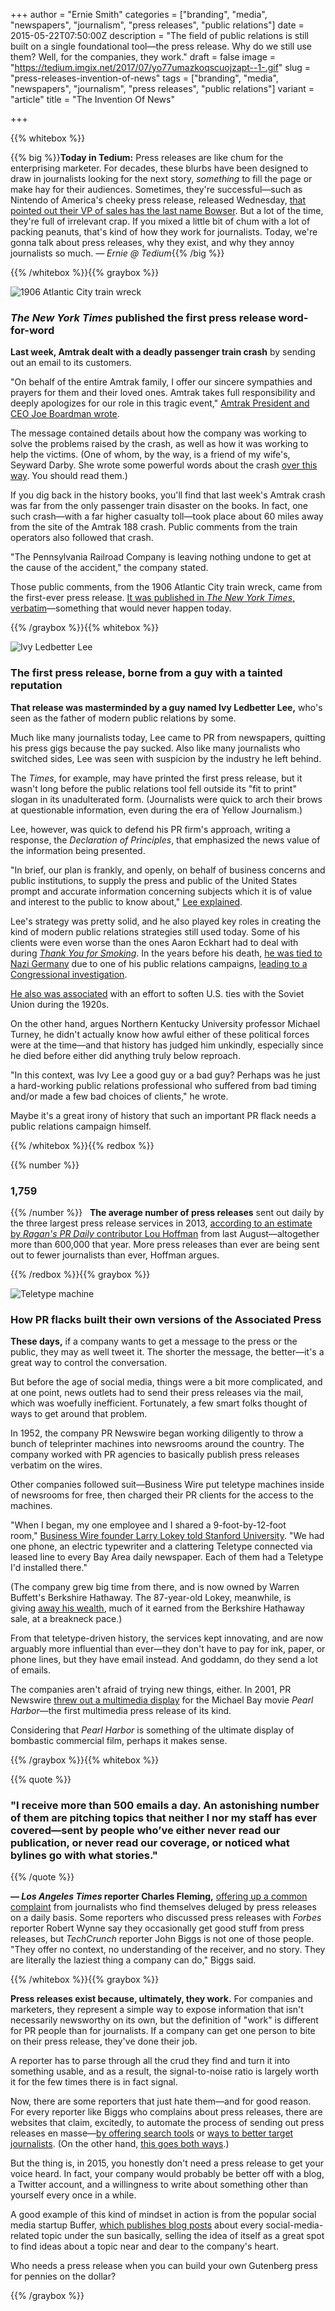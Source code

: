 +++
author = "Ernie Smith"
categories = ["branding", "media", "newspapers", "journalism", "press releases", "public relations"]
date = 2015-05-22T07:50:00Z
description = "The field of public relations is still built on a single foundational tool—the press release. Why do we still use them? Well, for the companies, they work."
draft = false
image = "https://tedium.imgix.net/2017/07/yo77umazkoqscuojzapt--1-.gif"
slug = "press-releases-invention-of-news"
tags = ["branding", "media", "newspapers", "journalism", "press releases", "public relations"]
variant = "article"
title = "The Invention Of News"

+++

{{% whitebox %}}

{{% big %}}**Today in Tedium:** Press releases are like chum for the enterprising marketer. For decades, these blurbs have been designed to draw in journalists looking for the next story, _something_ to fill the page or make hay for their audiences. Sometimes, they're successful—such as Nintendo of America's cheeky press release, released Wednesday, [that pointed out their VP of sales has the last name Bowser](http://www.businesswire.com/news/home/20150520005475/en/Nintendo-America-Hires-Bowser-VP-Sales). But a lot of the time, they're full of irrelevant crap. If you mixed a little bit of chum with a lot of packing peanuts, that's kind of how they work for journalists. Today, we're gonna talk about press releases, why they exist, and why they annoy journalists so much. _— Ernie @ Tedium_{{% /big %}}

{{% /whitebox %}}{{% graybox %}}

![1906 Atlantic City train wreck](http://res.cloudinary.com/tedium/image/upload/v1437850139/eeixwa1k5hoggpcaqin6.jpg)

### _The New York Times_ published the first press release word-for-word

**Last week, Amtrak dealt with a deadly passenger train crash** by sending out an email to its customers.

"On behalf of the entire Amtrak family, I offer our sincere sympathies and prayers for them and their loved ones. Amtrak takes full responsibility and deeply apologizes for our role in this tragic event," [Amtrak President and CEO Joe Boardman wrote](http://blog.amtrak.com/2015/05/message-president-ceo-joe-boardman-train-188/).

The message contained details about how the company was working to solve the problems raised by the crash, as well as how it was working to help the victims. (One of whom, by the way, is a friend of my wife's, Seyward Darby. She wrote some powerful words about the crash [over this way](http://www.washingtonpost.com/posteverything/wp/2015/05/15/i-was-on-the-amtrak-train-that-crashed-it-made-me-confront-my-own-mortality/). You should read them.)

If you dig back in the history books, you'll find that last week's Amtrak crash was far from the only passenger train disaster on the books. In fact, one such crash—with a far higher casualty toll—took place about 60 miles away from the site of the Amtrak 188 crash. Public comments from the train operators also followed that crash.

"The Pennsylvania Railroad Company is leaving nothing undone to get at the cause of the accident," the company stated.

Those public comments, from the 1906 Atlantic City train wreck, came from the first-ever press release. [It was published in _The New York Times_, verbatim](http://query.nytimes.com/mem/archive-free/pdf?res=950CE3D9173EE733A25753C3A9669D946797D6CF)—something that would never happen today.

{{% /graybox %}}{{% whitebox %}}

![Ivy Ledbetter Lee](http://res.cloudinary.com/tedium/image/upload/v1437850212/bllhf6caduwjzhie4irr.jpg)

### The first press release, borne from a guy with a tainted reputation

**That release was masterminded by a guy named Ivy Ledbetter Lee,** who's seen as the father of modern public relations by some.

Much like many journalists today, Lee came to PR from newspapers, quitting his press gigs because the pay sucked. Also like many journalists who switched sides, Lee was seen with suspicion by the industry he left behind.

The _Times_, for example, may have printed the first press release, but it wasn't long before the public relations tool fell outside its "fit to print" slogan in its unadulterated form. (Journalists were quick to arch their brows at questionable information, even during the era of Yellow Journalism.)

Lee, however, was quick to defend his PR firm's approach, writing a response, the _Declaration of Principles_, that emphasized the news value of the information being presented.

"In brief, our plan is frankly, and openly, on behalf of business concerns and public institutions, to supply the press and public of the United States prompt and accurate information concerning subjects which it is of value and interest to the public to know about," [Lee explained](http://www.nku.edu/~turney/prclass/readings/3eras2x.html).

Lee's strategy was pretty solid, and he also played key roles in creating the kind of modern public relations strategies still used today. Some of his clients were even worse than the ones Aaron Eckhart had to deal with during [_Thank You for Smoking_](http://amzn.to/1F10bfw). In the years before his death, [he was tied to Nazi Germany](http://www.jta.org/1934/05/24/archive/ivy-lee-denies-nazi-sympathies-report-in-press-is-discredited) due to one of his public relations campaigns, [leading to a Congressional investigation](https://news.google.com/newspapers?nid=1129&dat=19340712&id=9IdRAAAAIBAJ&sjid=OGkDAAAAIBAJ&pg=1299,4762723&hl=en).

[He also was associated](http://www.oilru.com/or/29/544/) with an effort to soften U.S. ties with the Soviet Union during the 1920s.

On the other hand, argues Northern Kentucky University professor Michael Turney, he didn't actually know how awful either of these political forces were at the time—and that history has judged him unkindly, especially since he died before either did anything truly below reproach.

"In this context, was Ivy Lee a good guy or a bad guy? Perhaps was he just a hard-working public relations professional who suffered from bad timing and/or made a few bad choices of clients," he wrote.

Maybe it's a great irony of history that such an important PR flack needs a public relations campaign himself.

{{% /whitebox %}}{{% redbox %}}

{{% number %}}
### 1,759
{{% /number %}}
 
**The average number of press releases** sent out daily by the three largest press release services in 2013, [according to an estimate by _Ragan's PR Daily_ contributor Lou Hoffman](http://www.prdaily.com/mediarelations/Articles/The_evolving_distribution_and_role_of_press_releas_16269.aspx) from last August—altogether more than 600,000 that year. More press releases than ever are being sent out to fewer journalists than ever, Hoffman argues.

{{% /redbox %}}{{% graybox %}}

![Teletype machine](http://res.cloudinary.com/tedium/image/upload/v1437882721/tqf3ly5evj3j6k1rzubn.jpg)

### How PR flacks built their own versions of the Associated Press

**These days,** if a company wants to get a message to the press or the public, they may as well tweet it. The shorter the message, the better—it's a great way to control the conversation.

But before the age of social media, things were a bit more complicated, and at one point, news outlets had to send their press releases via the mail, which was woefully inefficient. Fortunately, a few smart folks thought of ways to get around that problem.

In 1952, the company PR Newswire began working diligently to throw a bunch of teleprinter machines into newsrooms around the country. The company worked with PR agencies to basically publish press releases verbatim on the wires.

Other companies followed suit—Business Wire put teletype machines inside of newsrooms for free, then charged their PR clients for the access to the machines.

"When I began, my one employee and I shared a 9-foot-by-12-foot room," [Business Wire founder Larry Lokey told Stanford University](https://alumni.stanford.edu/get/page/magazine/article/?article_id=43583). "We had one phone, an electric typewriter and a clattering Teletype connected via leased line to every Bay Area daily newspaper. Each of them had a Teletype I'd installed there."

(The company grew big time from there, and is now owned by Warren Buffett's Berkshire Hathaway. The 87-year-old Lokey, meanwhile, is giving [away his wealth](http://www.bizjournals.com/sanfrancisco/print-edition/2013/10/25/lorry-lokey-unstoppable-donor.html), much of it earned from the Berkshire Hathaway sale, at a breakneck pace.)

From that teletype-driven history, the services kept innovating, and are now arguably more influential than ever—they don't have to pay for ink, paper, or phone lines, but they have email instead. And goddamn, do they send a lot of emails.

The companies aren't afraid of trying new things, either. In 2001, PR Newswire [threw out a multimedia display](https://web.archive.org/web/20090206232738/http://www.prnewswire.com/touchstone/pearlharbor.html) for the Michael Bay movie _Pearl Harbor_—the first multimedia press release of its kind.

Considering that _Pearl Harbor_ is something of the ultimate display of bombastic commercial film, perhaps it makes sense.

{{% /graybox %}}{{% whitebox %}}

{{% quote %}}
### "I receive more than 500 emails a day. An astonishing number of them are pitching topics that neither I nor my staff has ever covered—sent by people who’ve either never read our publication, or never read our coverage, or noticed what bylines go with what stories."
{{% /quote %}}

**— _Los Angeles Times_ reporter Charles Fleming,** [offering up a common complaint](http://www.forbes.com/sites/robertwynne/2014/02/24/what-journalists-really-think-of-your-press-release/) from journalists who find themselves deluged by press releases on a daily basis. Some reporters who discussed press releases with *Forbes* reporter Robert Wynne say they occasionally get good stuff from press releases, but _TechCrunch_ reporter John Biggs is not one of those people. "They offer no context, no understanding of the receiver, and no story. They are literally the laziest thing a company can do," Biggs said.

{{% /whitebox %}}{{% graybox %}}

**Press releases exist because, ultimately, they work.** For companies and marketers, they represent a simple way to expose information that isn't necessarily newsworthy on its own, but the definition of "work" is different for PR people than for journalists. If a company can get one person to bite on their press release, they've done their job.

A reporter has to parse through all the crud they find and turn it into something usable, and as a result, the signal-to-noise ratio is largely worth it for the few times there is in fact signal.

Now, there are some reporters that just hate them—and for good reason. For every reporter like Biggs who complains about press releases, there are websites that claim, excitedly, to automate the process of sending out press releases en masse—[by offering search tools](https://justreachout.io/) or [ways to better target journalists](http://www.meltwater.com/blog/media-database-how-to-beats-find-journalist/). (On the other hand, [this goes both ways](http://www.helpareporter.com/).)

But the thing is, in 2015, you honestly don't need a press release to get your voice heard. In fact, your company would probably be better off with a blog, a Twitter account, and a willingness to write about something other than yourself every once in a while.

A good example of this kind of mindset in action is from the popular social media startup Buffer, [which publishes blog posts](https://blog.bufferapp.com/) about every social-media-related topic under the sun basically, selling the idea of itself as a great spot to find ideas about a topic near and dear to the company's heart.

Who needs a press release when you can build your own Gutenberg press for pennies on the dollar?

{{% /graybox %}}